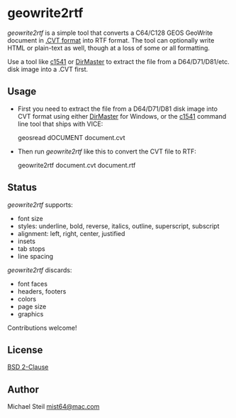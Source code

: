 # geowrite2rtf

*geowrite2rtf* is a simple tool that converts a C64/C128 GEOS GeoWrite document in [.CVT format](http://unusedino.de/ec64/technical/formats/cvt.html) into RTF format. The tool can optionally write HTML or plain-text as well, though at a loss of some or all formatting.

Use a tool like [c1541](http://vice-emu.sourceforge.net/vice_12.html) or [DirMaster](http://style64.org/dirmaster) to extract the file from a D64/D71/D81/etc. disk image into a .CVT first.

## Usage

* First you need to extract the file from a D64/D71/D81 disk image into CVT format using either [DirMaster](http://style64.org/dirmaster) for Windows, or the [c1541](http://vice-emu.sourceforge.net/vice_12.html) command line tool that ships with VICE:

    geosread dOCUMENT document.cvt

* Then run *geowrite2rtf* like this to convert the CVT file to RTF:

    geowrite2rtf document.cvt document.rtf

## Status

*geowrite2rtf* supports:

* font size
* styles: underline, bold, reverse, italics, outline, superscript, subscript
* alignment: left, right, center, justified
* insets
* tab stops
* line spacing

*geowrite2rtf* discards:

* font faces
* headers, footers
* colors
* page size
* graphics

Contributions welcome!

## License

[BSD 2-Clause](http://opensource.org/licenses/BSD-2-Clause)

## Author

Michael Steil <mist64@mac.com>
